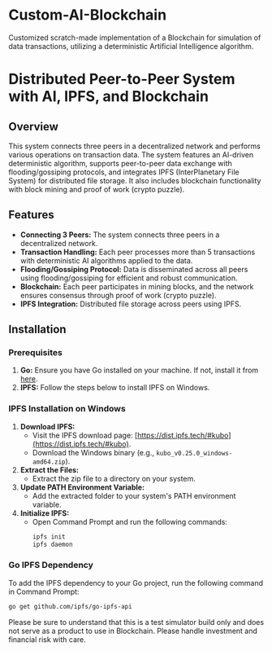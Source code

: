 # Custom-AI-Blockchain
Customized scratch-made implementation of a Blockchain for simulation of data transactions, utilizing a deterministic Artificial Intelligence algorithm.

# Distributed Peer-to-Peer System with AI, IPFS, and Blockchain

## Overview
This system connects three peers in a decentralized network and performs various operations on transaction data. The system features an AI-driven deterministic algorithm, supports peer-to-peer data exchange with flooding/gossiping protocols, and integrates IPFS (InterPlanetary File System) for distributed file storage. It also includes blockchain functionality with block mining and proof of work (crypto puzzle).

## Features
- **Connecting 3 Peers:** The system connects three peers in a decentralized network.
- **Transaction Handling:** Each peer processes more than 5 transactions with deterministic AI algorithms applied to the data.
- **Flooding/Gossiping Protocol:** Data is disseminated across all peers using flooding/gossiping for efficient and robust communication.
- **Blockchain:** Each peer participates in mining blocks, and the network ensures consensus through proof of work (crypto puzzle).
- **IPFS Integration:** Distributed file storage across peers using IPFS.

## Installation

### Prerequisites
1. **Go:** Ensure you have Go installed on your machine. If not, install it from [here](https://golang.org/dl/).
2. **IPFS:** Follow the steps below to install IPFS on Windows.

### IPFS Installation on Windows
1. **Download IPFS:**
   - Visit the IPFS download page: [https://dist.ipfs.tech/#kubo](https://dist.ipfs.tech/#kubo).
   - Download the Windows binary (e.g., `kubo_v0.25.0_windows-amd64.zip`).
2. **Extract the Files:**
   - Extract the zip file to a directory on your system.
3. **Update PATH Environment Variable:**
   - Add the extracted folder to your system's PATH environment variable.
4. **Initialize IPFS:**
   - Open Command Prompt and run the following commands:
     ```bash
     ipfs init
     ipfs daemon
     ```

### Go IPFS Dependency
To add the IPFS dependency to your Go project, run the following command in Command Prompt:
```bash
go get github.com/ipfs/go-ipfs-api
```
Please be sure to understand that this is a test simulator build only and does not serve as a product to use in Blockchain. Please handle investment and financial risk with care.
